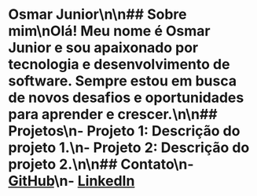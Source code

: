 # Osmar Junior\n\n## Sobre mim\nOlá! Meu nome é Osmar Junior e sou apaixonado por tecnologia e desenvolvimento de software. Sempre estou em busca de novos desafios e oportunidades para aprender e crescer.\n\n## Projetos\n- **Projeto 1**: Descrição do projeto 1.\n- **Projeto 2**: Descrição do projeto 2.\n\n## Contato\n- [GitHub](https://github.com/osmarjunior)\n- [LinkedIn](https://linkedin.com/in/osmarjunior)

